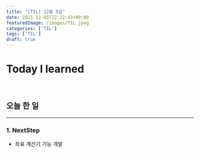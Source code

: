 ```yaml
---
title: "[TIL] 12월 5일"
date: 2021-12-05T22:22:43+09:00
featuredImage: /images/TIL.jpeg
categories: ['TIL']
tags: ['TIL']
draft: true
---
```


# Today I learned

<!--more-->

<br>

## 오늘 한 일

---

### 1. NextStep

- 좌표 계산기 기능 개발


